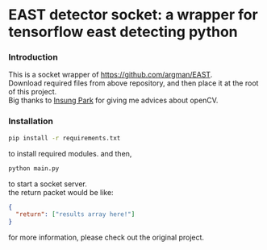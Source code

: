 # EAST detector socket: a wrapper for tensorflow east detecting python

### Introduction

This is a socket wrapper of <https://github.com/argman/EAST>.  
Download required files from above repository, and then place it at the root of this project.  
Big thanks to [Insung Park](https://github.com/insung3511/) for giving me advices about openCV.

### Installation

```bash
pip install -r requirements.txt
```

to install required modules. and then,

```bash
python main.py
```

to start a socket server.  
the return packet would be like:

```json
{
  "return": ["results array here!"]
}
```

for more information, please check out the original project.
